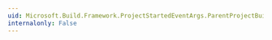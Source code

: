 ```yaml
---
uid: Microsoft.Build.Framework.ProjectStartedEventArgs.ParentProjectBuildEventContext
internalonly: False
---
```

